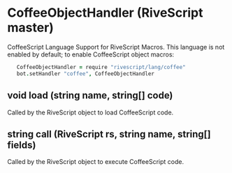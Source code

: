 # CoffeeObjectHandler (RiveScript master)

CoffeeScript Language Support for RiveScript Macros. This language is not
enabled by default; to enable CoffeeScript object macros:

```coffeescript
   CoffeeObjectHandler = require "rivescript/lang/coffee"
   bot.setHandler "coffee", CoffeeObjectHandler
```

## void load (string name, string[] code)

Called by the RiveScript object to load CoffeeScript code.

## string call (RiveScript rs, string name, string[] fields)

Called by the RiveScript object to execute CoffeeScript code.